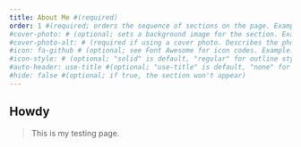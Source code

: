 ```yaml
---
title: About Me #(required)
order: 1 #(required; orders the sequence of sections on the page. Example: 1)
#cover-photo: # (optional; sets a background image for the section. Example: assets/images/banner.jpg)
#cover-photo-alt: # (required if using a cover photo. Describes the photo for screen readers and SEO; e.g. "Dome of Light art installation, Kaohsiung, Taiwan")
#icon: fa-github # (optional; see Font Awesome for icon codes. Example: fa-github)
#icon-style: # (optional; "solid" is default, "regular" for outline style icons, or "brands" for logos)
#auto-header: use-title #(optional; "use-title" is default, "none" for no header, or custom header text)
#hide: false #(optional; if true, the section won't appear)
---
```


## Howdy

>This is my testing page.

